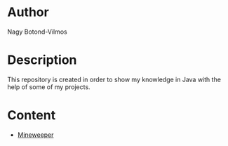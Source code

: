# Author
Nagy Botond-Vilmos

# Description
This repository is created in order to show my knowledge in Java with the help of some of my projects.

# Content
- [Mineweeper](Minesweeper/readme.md)